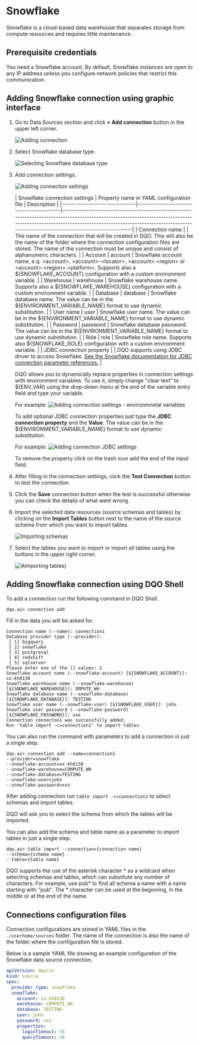# Snowflake

Snowflake is a cloud-based data warehouse that separates storage from compute resources and requires little maintenance.

## Prerequisite credentials

You need a Snowflake account. By default, Snowflake instances are open to any IP address unless you configure network
policies that restrict this communication.

## Adding Snowflake connection using graphic interface

1. Go to Data Sources section and click **+ Add connection** button in the upper left corner.

   ![Adding connection](https://docs.dqo.ai/docs/images/working-with-dqo/adding-connection.jpg)

2. Select Snowflake database type.

   ![Selecting Snowflake database type](https://docs.dqo.ai/docs/images/working-with-dqo/adding-connection-snowflake.jpg)

3. Add connection settings.

   ![Adding connection settings](https://docs.dqo.ai/docs/images/working-with-dqo/connection-settings-snowflake.jpg)

   | Snowflake connection settings | Property name in YAML configuration file | Description                                                                                                                                                                                                                                              | 
       |-------------------------------|------------------------------------------|-----------------------------------------------------------------------------------------------------------------------------------------------------------------------------------------------------------------------------------------------------------|
   | Connection name               |                                          | The name of the connection that will be created in DQO. This will also be the name of the folder where the connection configuration files are stored. The name of the connection must be unique and consist of alphanumeric characters.                  |
   | Account                       | account                                  | Snowflake account name, e.q. &lt;account&gt;, &lt;account&gt;-&lt;locator&gt;, &lt;account&gt;.&lt;region&gt; or &lt;account&gt;.&lt;region&gt;.&lt;platform&gt;. Supports also a ${SNOWFLAKE_ACCOUNT} configuration with a custom environment variable. |
   | Warehouse                     | warehouse                                | Snowflake warehouse name. Supports also a ${SNOWFLAKE_WAREHOUSE} configuration with a custom environment variable.                                                                                                                                       |
   | Database                      | database                                 | Snowflake database name. The value can be in the ${ENVIRONMENT_VARIABLE_NAME} format to use dynamic substitution.                                                                                                                                        |
   | User name                     | user                                     | Snowflake user name. The value can be in the ${ENVIRONMENT_VARIABLE_NAME} format to use dynamic substitution.                                                                                                                                            |
   | Password                      | password                                 | Snowflake database password. The value can be in the ${ENVIRONMENT_VARIABLE_NAME} format to use dynamic substitution.                                                                                                                                    |
   | Role                          | role                                     | Snowflake role name. Supports also ${SNOWFLAKE_ROLE} configuration with a custom environment variable.                                                                                                                                                   |
   | JDBC connection property      |                                          | DQO supports using JDBC driver to access Snowflake. [See the Snowflake documentation for JDBC connection parameter references.](https://docs.snowflake.com/en/developer-guide/jdbc/jdbc-parameters)                                                      |

   DQO allows you to dynamically replace properties in connection settings with environment variables. To use it, simply
   change "clear text" to ${ENV_VAR} using the drop-down menu at the end of the variable entry field and type your variable.

   For example:
   ![Adding connection settings - environmnetal variables](https://docs.dqo.ai/docs/images/working-with-dqo/connection-settings-snowflake-envvar.jpg)

   To add optional JDBC connection properties just type the **JDBC connection property** and the **Value**. The value
   can be in the ${ENVIRONMENT_VARIABLE_NAME} format to use dynamic substitution.

   For example:
   ![Adding connection JDBC settings](https://docs.dqo.ai/docs/images/working-with-dqo/connection-settings-JDBC-properties.jpg)

   To remove the property click on the trash icon add the end of the input field.


4. After filling in the connection settings, click the **Test Connection** button to test the connection.
5. Click the **Save** connection button when the test is successful otherwise you can check the details of what went wrong.
6. Import the selected data resources (source schemas and tables) by clicking on the **Import Tables** button next to
   the name of the source schema from which you want to import tables.

   ![Importing schemas](https://docs.dqo.ai/docs/images/working-with-dqo/importing-schemas.jpg)

7. Select the tables you want to import or import all tables using the buttons in the upper right corner.

   ![AImporting tables](https://docs.dqo.ai/docs/images/working-with-dqo/importing-tables.jpg))

## Adding Snowflake connection using DQO Shell

To add a connection run the following command in DQO Shell.
```
dqo.ai> connection add
```

Fill in the data you will be asked for.

``` 
Connection name (--name): connection1
Database provider type (--provider):
 [ 1] bigquery
 [ 2] snowflake
 [ 3] postgresql
 [ 4] redshift
 [ 5] sqlserver
Please enter one of the [] values: 2
Snowflake account name (--snowflake-account) [${SNOWFLAKE_ACCOUNT}]: xx-kh8138
Snowflake warehouse name (--snowflake-warehouse) [${SNOWFLAKE_WAREHOUSE}]: OMPUTE_WH
Snowflake database name (--snowflake-database) [${SNOWFLAKE_DATABASE}]: TESTING
Snowflake user name (--snowflake-user) [${SNOWFLAKE_USER}]: john
Snowflake user password (--snowflake-password) [${SNOWFLAKE_PASSWORD}]: xxx
Connection connecton1 was successfully added.
Run 'table import -c=connection1' to import tables.
```

You can also run the command with parameters to add a connection in just a single step.

```
dqo.ai> connection add --name=connection1 
--provider=snowflake 
--snowflake-account=xx-kh8138 
--snowflake-warehouse=COMPUTE_WH
--snowflake-database=TESTING
--snowflake-user=john
--snowflake-password=xxx
```

After adding connection run `table import -c=connection1` to select schemas and import tables.

DQO will ask you to select the schema from which the tables will be imported.

You can also add the schema and table name as a parameter to import tables in just a single step.

```
dqo.ai> table import --connection={connection name} 
--schema={schema name}
--table={table name}
```
DQO supports the use of the asterisk character * as a wildcard when selecting schemas and tables, which can substitute
any number of characters. For example, use  pub* to find all schema a name with a name starting with "pub". The *
character can be used at the beginning, in the middle or at the end of the name.

## Connections configuration files

Connection configurations are stored in YAML files in the `./userhome/sources` folder. The name of the connection is also
the name of the folder where the configuration file is stored.

Below is a sample YAML file showing an example configuration of the Snowflake data source connection.


``` yaml
apiVersion: dqo/v1
kind: source
spec:
  provider_type: snowflake
  snowflake:
    account: xx-kh8138
    warehouse: COMPUTE_WH
    database: TESTING
    user: john
    password: xxx
    properties:
      loginTimeout: 55
      queryTimeout: 20
```